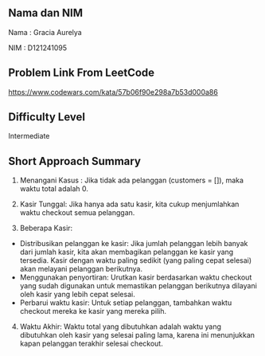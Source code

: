 ## Nama dan NIM
Nama : Gracia Aurelya

NIM : D121241095

## Problem Link From LeetCode
https://www.codewars.com/kata/57b06f90e298a7b53d000a86

## Difficulty Level
Intermediate

## Short Approach Summary
1. Menangani Kasus : Jika tidak ada pelanggan (customers = []), maka waktu total adalah 0.

2. Kasir Tunggal: Jika hanya ada satu kasir, kita cukup menjumlahkan waktu checkout semua pelanggan.

3. Beberapa Kasir:
- Distribusikan pelanggan ke kasir: Jika jumlah pelanggan lebih banyak dari jumlah kasir, kita akan membagikan pelanggan ke kasir yang tersedia. Kasir dengan waktu paling sedikit (yang paling cepat selesai) akan melayani pelanggan berikutnya.
- Menggunakan penyortiran: Urutkan kasir berdasarkan waktu checkout yang sudah digunakan untuk memastikan pelanggan berikutnya dilayani oleh kasir yang lebih cepat selesai.
- Perbarui waktu kasir: Untuk setiap pelanggan, tambahkan waktu checkout mereka ke kasir yang mereka pilih.

4. Waktu Akhir: Waktu total yang dibutuhkan adalah waktu yang dibutuhkan oleh kasir yang selesai paling lama, karena ini menunjukkan kapan pelanggan terakhir selesai checkout.
